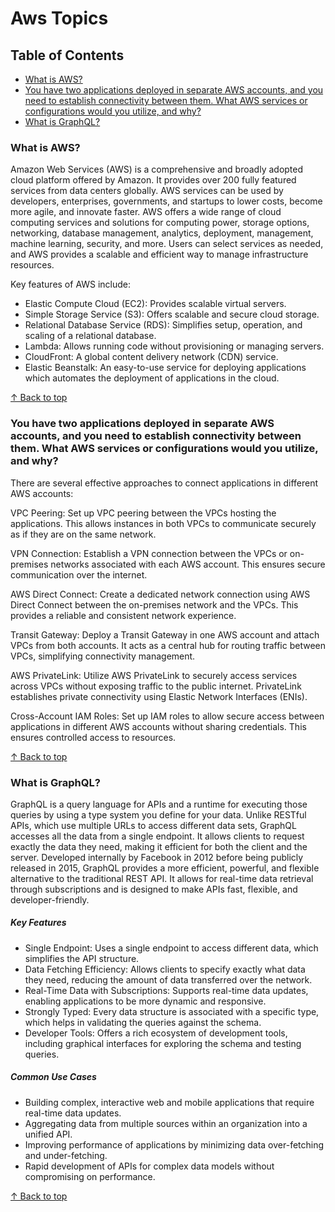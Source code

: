 # Aws Topics

## Table of Contents
- [What is AWS?](#what-is-aws)
- [You have two applications deployed in separate AWS accounts, and you need to establish connectivity between them. What AWS services or configurations would you utilize, and why?](#you-have-two-applications-deployed-in-separate-aws-accounts-and-you-need-to-establish-connectivity-between-them-what-aws-services-or-configurations-would-you-utilize-and-why)
- [What is GraphQL?](#what-is-graphql)

### What is AWS?

Amazon Web Services (AWS) is a comprehensive and broadly adopted cloud platform offered by Amazon. It provides over 200 fully featured services from data centers globally. AWS services can be used by developers, enterprises, governments, and startups to lower costs, become more agile, and innovate faster. 
AWS offers a wide range of cloud computing services and solutions for computing power, storage options, networking, database management, analytics, deployment, management, machine learning, security, and more. Users can select services as needed, and AWS provides a scalable and efficient way to manage infrastructure resources.

Key features of AWS include:
- Elastic Compute Cloud (EC2): Provides scalable virtual servers.
- Simple Storage Service (S3): Offers scalable and secure cloud storage.
- Relational Database Service (RDS): Simplifies setup, operation, and scaling of a relational database.
- Lambda: Allows running code without provisioning or managing servers.
- CloudFront: A global content delivery network (CDN) service.
- Elastic Beanstalk: An easy-to-use service for deploying applications which automates the deployment of applications in the cloud.

[↑ Back to top](#aws-topics)

### You have two applications deployed in separate AWS accounts, and you need to establish connectivity between them. What AWS services or configurations would you utilize, and why?

There are several effective approaches to connect applications in different AWS accounts:

VPC Peering: Set up VPC peering between the VPCs hosting the applications. This allows instances in both VPCs to communicate securely as if they are on the same network.

VPN Connection: Establish a VPN connection between the VPCs or on-premises networks associated with each AWS account. This ensures secure communication over the internet.

AWS Direct Connect: Create a dedicated network connection using AWS Direct Connect between the on-premises network and the VPCs. This provides a reliable and consistent network experience.

Transit Gateway: Deploy a Transit Gateway in one AWS account and attach VPCs from both accounts. It acts as a central hub for routing traffic between VPCs, simplifying connectivity management.

AWS PrivateLink: Utilize AWS PrivateLink to securely access services across VPCs without exposing traffic to the public internet. PrivateLink establishes private connectivity using Elastic Network Interfaces (ENIs).

Cross-Account IAM Roles: Set up IAM roles to allow secure access between applications in different AWS accounts without sharing credentials. This ensures controlled access to resources.

[↑ Back to top](#aws-topics)

### What is GraphQL?

GraphQL is a query language for APIs and a runtime for executing those queries by using a type system you define for your data. Unlike RESTful APIs, which use multiple URLs to access different data sets, GraphQL accesses all the data from a single endpoint. It allows clients to request exactly the data they need, making it efficient for both the client and the server.
Developed internally by Facebook in 2012 before being publicly released in 2015, GraphQL provides a more efficient, powerful, and flexible alternative to the traditional REST API. It allows for real-time data retrieval through subscriptions and is designed to make APIs fast, flexible, and developer-friendly.

 ##### Key Features
- Single Endpoint: Uses a single endpoint to access different data, which simplifies the API structure.
- Data Fetching Efficiency: Allows clients to specify exactly what data they need, reducing the amount of data transferred over the network.
- Real-Time Data with Subscriptions: Supports real-time data updates, enabling applications to be more dynamic and responsive.
- Strongly Typed: Every data structure is associated with a specific type, which helps in validating the queries against the schema.
- Developer Tools: Offers a rich ecosystem of development tools, including graphical interfaces for exploring the schema and testing queries.

 ##### Common Use Cases
- Building complex, interactive web and mobile applications that require real-time data updates.
- Aggregating data from multiple sources within an organization into a unified API.
- Improving performance of applications by minimizing data over-fetching and under-fetching.
- Rapid development of APIs for complex data models without compromising on performance.

[↑ Back to top](#aws-topics)


